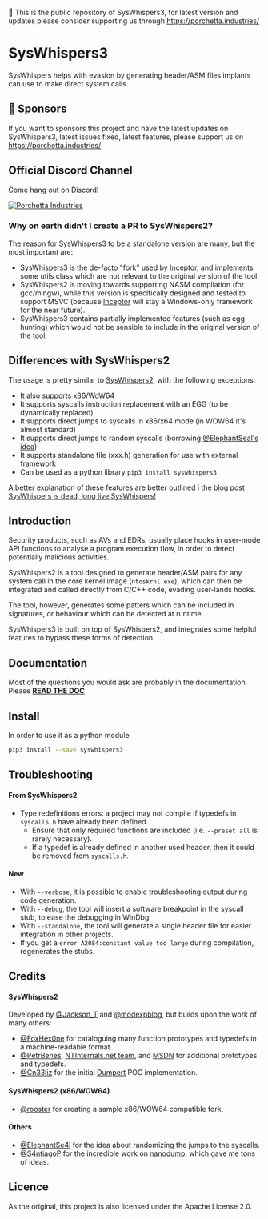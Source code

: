 :triangular_flag_on_post: This is the public repository of SysWhispers3, for latest version and updates please consider supporting us through https://porchetta.industries/

# SysWhispers3

SysWhispers helps with evasion by generating header/ASM files implants can use to make direct system calls.

## :triangular_flag_on_post: Sponsors

If you want to sponsors this project and have the latest updates on SysWhispers3, latest issues fixed, latest features, please support us on https://porchetta.industries/

## Official Discord Channel

Come hang out on Discord!

[![Porchetta Industries](https://discordapp.com/api/guilds/736724457258745996/widget.png?style=banner3)](https://discord.gg/ycGXUxy)

### Why on earth didn't I create a PR to SysWhispers2?

The reason for SysWhispers3 to be a standalone version are many, but the most important are:

* SysWhispers3 is the de-facto "fork" used by [Inceptor][1], and implements some utils class which are not relevant to the 
  original version of the tool.
* SysWhispers2 is moving towards supporting NASM compilation (for gcc/mingw), while this version is specifically designed and 
  tested to support MSVC (because [Inceptor][1] will stay a Windows-only framework for the near future).
* SysWhispers3 contains partially implemented features (such as egg-hunting) which would not be sensible to include
  in the original version of the tool.

## Differences with SysWhispers2

The usage is pretty similar to [SysWhispers2](https://github.com/jthuraisamy/SysWhispers2), with the following exceptions:

* It also supports x86/WoW64
* It supports syscalls instruction replacement with an EGG (to be dynamically replaced)
* It supports direct jumps to syscalls in x86/x64 mode (in WOW64 it's almost standard)
* It supports direct jumps to random syscalls (borrowing [@ElephantSeal's idea](https://twitter.com/ElephantSe4l/status/1488464546746540042))
* It supports standalone file (xxx.h) generation for use with external framework
* Can be used as a python library `pip3 install syswhispers3`

A better explanation of these features are better outlined i the blog post [SysWhispers is dead, long live SysWhispers!][2]

## Introduction

Security products, such as AVs and EDRs, usually place hooks in user-mode API functions to analyse a program execution 
flow, in order to detect potentially malicious activities.

SysWhispers2 is a tool designed to generate header/ASM pairs for any system call in the core kernel image 
(`ntoskrnl.exe`), which can then be integrated and called directly from C/C++ code, evading user-lands hooks. 

The tool, however, generates some patters which can be included in signatures, or behaviour which can be detected 
at runtime.

SysWhispers3 is built on top of SysWhispers2, and integrates some helpful features to bypass these forms of detection.

## Documentation

Most of the questions you would ask are probably in the documentation. Please **[READ THE DOC](https://klezVirus.github.io/SysWhispers3/)**

## Install
In order to use it as a python module
```bash
pip3 install --save syswhispers3
```

## Troubleshooting

#### From SysWhispers2
- Type redefinitions errors: a project may not compile if typedefs in `syscalls.h` have already been defined.
  - Ensure that only required functions are included (i.e. `--preset all` is rarely necessary).
  - If a typedef is already defined in another used header, then it could be removed from `syscalls.h`.

#### New
- With `--verbose`, it is possible to enable troubleshooting output during code generation.
- With `--debug`, the tool will insert a software breakpoint in the syscall stub, to ease the debugging in WinDbg.
- With `--standalone`, the tool will generate a single header file for easier integration in other projects.
- If you get a `error A2084:constant value too large` during compilation, regenerates the stubs.


## Credits

#### SysWhispers2

Developed by [@Jackson_T](https://twitter.com/Jackson_T) and [@modexpblog](https://twitter.com/modexpblog), 
but builds upon the work of many others:

- [@FoxHex0ne](https://twitter.com/FoxHex0ne) for cataloguing many function prototypes and typedefs in a machine-readable format.
- [@PetrBenes](https://twitter.com/PetrBenes), [NTInternals.net team](https://undocumented.ntinternals.net/), and [MSDN](https://docs.microsoft.com/en-us/windows/) for additional prototypes and typedefs.
- [@Cn33liz](https://twitter.com/Cneelis) for the initial [Dumpert](https://github.com/outflanknl/Dumpert) POC implementation.

#### SysWhispers2 (x86/WOW64)

- [@rooster](https://github.com/mai1zhi2) for creating a sample x86/WOW64 compatible fork.

#### Others

- [@ElephantSe4l](https://mobile.twitter.com/elephantse4l) for the idea about randomizing the jumps to the syscalls.
- [@S4ntiagoP](https://twitter.com/s4ntiago_p) for the incredible work on [nanodump](https://github.com/helpsystems/nanodump), which gave me tons of ideas.

## Licence

As the original, this project is also licensed under the Apache License 2.0.


[1]: https://github.com/klezVirus/inceptor
[2]: https://klezvirus.github.io/RedTeaming/AV_Evasion/NoSysWhisper/
